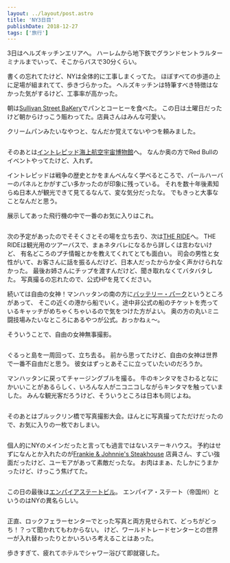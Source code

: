 ```yaml
---
layout: ../layout/post.astro
title: 'NY3日目'
publishDate: 2018-12-27
tags: ['旅行']
---
```


3日はヘルズキッチンエリアへ。
ハーレムから地下鉄でグランドセントラルターミナルまでいって、そこからバスで30分くらい。

書くの忘れてたけど、NYは全体的に工事しまくってた。
ほぼすべての歩道の上に足場が組まれてて、歩きづらかった。
ヘルズキッチンは特筆すべき特徴はなかった気がするけど、工事率が高かった。

朝は[Sullivan Street BaKery](https://www.google.com/maps/place//data=!4m2!3m1!1s0x89c25851d7f66eed:0x5c54863a6515f55b?authuser=0&hl=ja&gl=jp)でパンとコーヒーを食べた。
この日は土曜日だったけど朝からけっこう賑わってた。店員さんはみんな可愛い。

クリームパンみたいなやつと、なんだか覚えてないやつを頼みました。
<p class="max-w-full my-11 mx-auto mb-7"><img class="mx-auto align-top" src="/blog/images/10/1.jpg" alt=""></p>

そのあとは[イントレピッド海上航空宇宙博物館](https://www.google.com/maps/place/%E3%82%A4%E3%83%B3%E3%83%88%E3%83%AC%E3%83%94%E3%83%83%E3%83%89%E6%B5%B7%E4%B8%8A%E8%88%AA%E7%A9%BA%E5%AE%87%E5%AE%99%E5%8D%9A%E7%89%A9%E9%A4%A8/@40.7645266,-74.0017963,17z/data=!3m1!4b1!4m5!3m4!1s0x89c2584ed560199f:0x22362b652743ff1!8m2!3d40.7645266!4d-73.9996076?authuser=0&hl=ja)へ。
なんか奥の方でRed Bullのイベントやってたけど、入れず。

イントレピッドは戦争の歴史とかをまんべんなく学べるところで、パールハーバーのパネルとかがすごい多かったのが印象に残っている。
それを数十年後素知らぬ日本人が観光できて見てるなんて、変な気分だったな。
でもきっと大事なことなんだと思う。

展示してあった飛行機の中で一番のお気に入りはこれ。
<p class="max-w-full my-11 mx-auto mb-7"><img class="mx-auto align-top" src="/blog/images/10/2.jpg" alt=""></p>

次の予定があったのでそそくさとその場を立ち去り、次は[THE RIDE](https://experiencetheride.com/)へ。
THE RIDEは観光用のツアーバスで、まぁネタバレになるから詳しくは言わないけど、
有名どころのプチ情報とかを教えてくれてとても面白い。
司会の男性と女性がいて、お客さんに話を振るんだけど、日本人だったからか全く声かけられなかった。
最後お姉さんにチップを渡すんだけど、聞き取れなくてバタバタした。
写真撮るの忘れたので、公式HPを見てください。

続いては自由の女神！マンハッタンの南の方に[バッテリー・パーク](https://www.google.com/maps/place/@40.7043214,-74.0190756,17z/data=!4m13!1m7!3m6!1s0x89c25a1190aeccd5:0x5f673e7b53410dc9!2zQmF0dGVyeSBQbCwgTmV3IFlvcmssIE5ZLCDjgqLjg6Hjg6rjgqvlkIjooYblm70!3b1!8m2!3d40.7068846!4d-74.0175505!3m4!1s0x89c25a12f88ba2ad:0xbe70465e98439c12!8m2!3d40.7032774!4d-74.0170276?authuser=0&hl=ja)というところがあって、
そこの近くの港から船でいく。途中非公式の船のチケットを売っているキャッチがめちゃくちゃいるので気をつけた方がよい。
奥の方の丸いミニ闘技場みたいなところにあるやつが公式。おっかねぇ〜。

そういうことで、自由の女神無事撮影。
<p class="max-w-full my-11 mx-auto mb-7"><img class="mx-auto align-top" src="/blog/images/10/3.jpg" alt=""></p>

ぐるっと島を一周回って、立ち去る。
前から思ってたけど、自由の女神は世界で一番不自由だと思う。
彼女はずっとあそこに立っていたいのだろうか。

マンハッタンに戻ってチャージングブルを撮る。
牛のキンタマをさわるとなにかいいことがあるらしく、いろんな人がニコニコしながらキンタマを触っていました。
みんな観光客だろうけど、そういうところは日本も同じよね。
<p class="max-w-full my-11 mx-auto mb-7"><img class="mx-auto align-top" src="/blog/images/10/4.jpg" alt=""></p>

そのあとはブルックリン橋で写真撮影大会。ほんとに写真撮ってただけだったので、お気に入りの一枚でおしまい。
<p class="max-w-full my-11 mx-auto mb-7"><img class="mx-auto align-top" src="/blog/images/10/5.jpg" alt=""></p>

個人的にNYのメインだったと言っても過言ではないステーキハウス。
予約はせずになんとか入れたのが[Frankie & Johnnie's Steakhouse](https://www.google.com/maps/place//data=!4m2!3m1!1s0x89c258546e475fb5:0xac520743a29f13b?authuser=0&hl=ja&gl=jp)
店員さん、すごい強面だったけど、ユーモアがあって素敵だったな。
お肉はまぁ、たしかにうまかったけど、けっこう焦げてた。

<p class="max-w-full my-11 mx-auto mb-7"><img class="mx-auto align-top" src="/blog/images/10/6.jpg" alt=""></p>

この日の最後は[エンパイアステートビル](https://www.google.com/maps/place/@40.7484405,-73.9878531,17z/data=!3m1!4b1!4m5!3m4!1s0x89c259a9b3117469:0xd134e199a405a163!8m2!3d40.7484405!4d-73.9856644)。
エンパイア・ステート（帝国州）というのはNYの異名らしい。

<p class="max-w-full my-11 mx-auto mb-7"><img class="mx-auto align-top" src="/blog/images/10/7.jpg" alt=""></p>

正直、ロックフェラーセンターでとった写真と両方見せられて、どっちがどっち！？って聞かれてもわからない。
けど、ワールドトレードセンターとの世界一が入れ替わったりとかいろいろ考えることはあった。

歩きすぎて、疲れてホテルでシャワー浴びて即就寝した。
